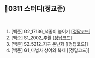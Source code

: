 ## 📘0311 스터디(정교준)
</br>

1. [백준] G2_17136_색종이 붙이기 [[정답코드](https://github.com/daejeon5-algostudy/AlgorithmStudy/blob/main/%EC%8A%A4%ED%84%B0%EB%94%94/0311/%EC%A0%95%EA%B5%90%EC%A4%80/G2_17136_%EC%83%89%EC%A2%85%EC%9D%B4%20%EB%B6%99%EC%9D%B4%EA%B8%B0.md)]
2. [백준] S1_2002_추월 [[정답코드](https://github.com/daejeon5-algostudy/AlgorithmStudy/blob/main/%EC%8A%A4%ED%84%B0%EB%94%94/0311/%EC%A0%95%EA%B5%90%EC%A4%80/S1_2002_%EC%B6%94%EC%9B%94.md)]
3. [백준] S2_5212_지구 온난화 [[정답코드]]
4. [백준] G1_마법사 상어와 복제 [[정답코드]]
